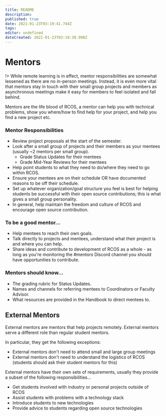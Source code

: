 ```yaml
---
title: README
description: 
published: true
date: 2021-01-23T03:19:41.744Z
tags: 
editor: undefined
dateCreated: 2021-01-23T03:19:38.998Z
---
```


# Mentors

!> While remote learning is in effect, mentor responsibilities are somewhat lessened as there are no in-person meetings. Instead, it is even more vital that mentors stay in touch with their small group projects and members as asynchronous meetings make it easy for members to feel isolated and fall behind.

Mentors are the life blood of RCOS, a mentor can help you with technical problems, show you where/how to find help for your project, and help you find a new project etc.

### Mentor Responsibilities
- Review project proposals at the start of the semester.
- Look after a small group of projects and their members as your mentees (usually ~2 mentors per small group).
    - Grade Status Updates for their mentees
    - Grade Mid-Year Reviews for their mentees 
- Help point students to what they need to do/where they need to go within RCOS.
- Ensure your mentees are on their schedule OR have documented reasons to be off their schedule.
- Set up whatever organization/goal structure you feel is best for helping students be successful with their open source contributions; this is what gives a small group personality.
- In general, help maintain the freedom and culture of RCOS and encourage open source contribution.

### To be a good mentor...
- Help mentees to reach their own goals.
- Talk directly to projects and mentees, understand what their project is and where you can help.
- Share ideas and contribute to development of RCOS as a whole - as long as you're monitoring the #mentors Discord channel you should have opportunities to contribute.

### Mentors should know...
- The grading rubric for Status Updates.
- Names and channels for referring mentees to Coordinators or Faculty Advisor.
- What resources are provided in the Handbook to direct mentees to.

<!-- TODO: Add "Become a Mentor" section -->



<!-- ## Student Coordinators

Student Coordinators are mentors that organize the first couple weeks as well
as the large group meetings. If you're having an issue and your mentor can't
point you in the right direction, a Coordinator will be able to direct you
towards another mentor, Faculty Advisor or help you directly. -->

## External Mentors

External mentors are mentors that help projects remotely. External mentors serve a different role than regular student mentors.

In particular, they get the following exceptions:
- External mentors don't need to attend small and large group meetings
- External mentors don't need to understand the logistics of RCOS (students should ask their student mentors for this)

External mentors have their own sets of requirements, usually they provide a subset of the following responsibilities...
- Get students involved with industry or personal projects outside of RCOS
- Assist students with problems with a technology stack
- Introduce students to new technologies
- Provide advice to students regarding open source technologies
